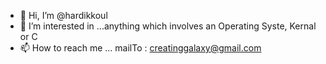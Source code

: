 - 👋 Hi, I’m @hardikkoul
- 👀 I’m interested in ...anything which involves an Operating Syste, Kernal or C
- 📫 How to reach me ... mailTo : creatinggalaxy@gmail.com

<!---
hardikkoul/hardikkoul is a ✨ special ✨ repository because its `README.md` (this file) appears on your GitHub profile.
You can click the Preview link to take a look at your changes.
--->

